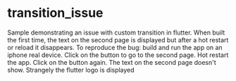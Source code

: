 # transition_issue

Sample demonstrating an issue with custom transition in flutter. 
When built the first time, the text on the second page is displayed but after a hot restart or reload it disappears. 
To reproduce the bug: 
build and run the app on an iphone real device. 
Click on the button to go to the second page. 
Hot restart the app. Click on the button again. 
The text on the second page doesn't show. 
Strangely the flutter logo is displayed
